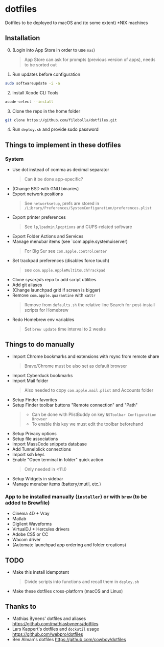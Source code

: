 # dotfiles
Dotfiles to be deployed to macOS and (to some extent) *NIX machines

## Installation
0. (Login into App Store in order to use `mas`)
	> App Store can ask for prompts (previous version of apps), needs to be sorted out
1. Run updates before configuration
``` bash 
sudo softwareupdate -i -a
```
2. Install Xcode CLI Tools
``` bash
xcode-select --install
```
3. Clone the repo in the home folder
``` bash
git clone https://github.com/filobolla/dotfiles.git
```
4. Run `deploy.sh` and provide sudo password

## Things to implement in these dotfiles
### System
- Use dot instead of comma as decimal separator
    > Can it be done app-specific?
- (Change BSD with GNU binaries)
- Export network positions
	> See `networksetup`, prefs are stored in `/Library/Preferences/SystemConfiguration/preferences.plist`
- Export printer preferences
	> See `lp`,`lpadmin`,`lpoptions` and CUPS-related software
- Export Folder Actions and Services
- Manage menubar items (see `com.apple.systemuiserver)
	> For Big Sur see `com.apple.controlcenter`
- Set trackpad preferences (disables force touch)
	> see `com.apple.AppleMultitouchTrackpad`
- Clone _syscripts_ repo to add script utilities
- Add git aliases
- (Change launchpad grid if screen is bigger)
- Remove `com.apple.quarantine` with `xattr`
	> Remove from `defaults.sh` the relative line
	> Search for post-install scripts for Homebrew
- Redo Homebrew env variables
	> Set `brew update` time interval to 2 weeks
## Things to do manually
- Import Chrome bookmarks and extensions with rsync from remote share
	> Brave/Chrome must be also set as default browser
- Import Cyberduck bookmarks
- Import Mail folder
	> Also needed to copy `com.apple.mail.plist` and Accounts folder
- Setup Finder favorites
- Setup Finder toolbar buttons "Remote connection" and "Path"
	> - Can be done with PlistBuddy on key `NSToolbar Configuration Browser`
	> - To enable this key we must edit the toolbar beforehand
- Setup Privacy options
- Setup file associations
- Import MassCode snippets database
- Add Tunnelblick connections
- Import ssh keys
- Enable "Open terminal in folder" quick action
	> Only needed in <11.0
- Setup Widgets in sidebar
- Manage menubar items (battery,tmutil, etc.)
### App to be installed manually (`installer`) or with `brew` (to be added to Brewfile)
- Cinema 4D + Vray
- Matlab
- Digilent Waveforms
- VirtualDJ + Hercules drivers
- Adobe CS5 or CC
- Wacom driver
- (Automate launchpad app ordering and folder creations)
## TODO
- Make this install idempotent
	> Divide scripts into functions and recall them in `deploy.sh`
- Make these dotfiles cross-platform (macOS and Linux)

## Thanks to
- Mathias Bynens' dotfiles and aliases https://github.com/mathiasbynens/dotfiles 
- Lars Kappert's dotfiles and `dockutil` usage https://github.com/webpro/dotfiles
- Ben Alman's dotfiles https://github.com/cowboy/dotfiles

